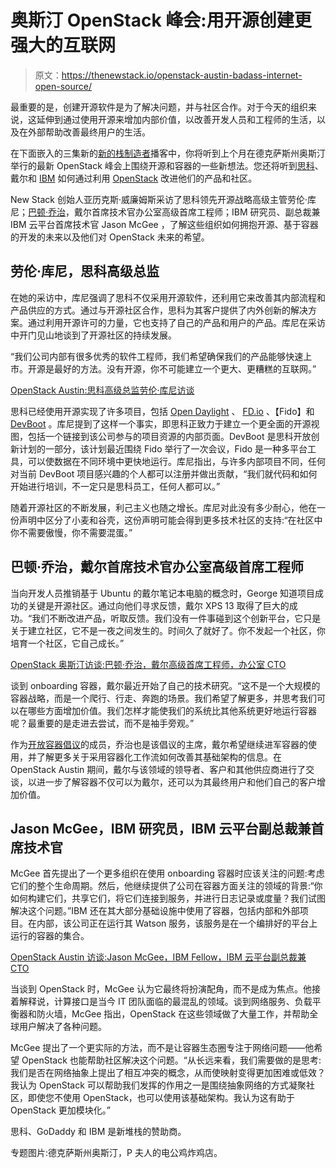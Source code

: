 # 奥斯汀 OpenStack 峰会:用开源创建更强大的互联网

> 原文：<https://thenewstack.io/openstack-austin-badass-internet-open-source/>

最重要的是，创建开源软件是为了解决问题，并与社区合作。对于今天的组织来说，这延伸到通过使用开源来增加内部价值，以改善开发人员和工程师的生活，以及在外部帮助改善最终用户的生活。

在下面嵌入的三集新的[新的栈制造者](/tag/the-new-stack-makers/)播客中，你将听到上个月在德克萨斯州奥斯汀举行的最新 OpenStack 峰会上围绕开源和容器的一些新想法。您还将听到[思科](http://www.cisco.com/)、戴尔和 [IBM](http://www.ibm.com/) 如何通过利用 [OpenStack](https://www.openstack.org/) 改进他们的产品和社区。

New Stack 创始人亚历克斯·威廉姆斯采访了思科领先开源战略高级主管劳伦·库尼；[巴顿·乔治](https://twitter.com/barton808)，戴尔首席技术官办公室高级首席工程师；IBM 研究员、副总裁兼 IBM 云平台首席技术官 Jason McGee ，了解这些组织如何拥抱开源、基于容器的开发的未来以及他们对 OpenStack 未来的希望。

## 劳伦·库尼，思科高级总监

在她的采访中，库尼强调了思科不仅采用开源软件，还利用它来改善其内部流程和产品供应的方式。通过与开源社区合作，思科为其客户提供了内外创新的解决方案。通过利用开源许可的力量，它也支持了自己的产品和用户的产品。库尼在采访中开门见山地谈到了开源社区的持续发展。

“我们公司内部有很多优秀的软件工程师，我们希望确保我们的产品能够快速上市。开源是最好的方法。没有开源，你不可能建立一个更大、更糟糕的互联网。”

[OpenStack Austin:思科高级总监劳伦·库尼访谈](https://thenewstack.simplecast.com/episodes/openstack-austin-interview-with-lauren-cooney-senior-director-cisco)

思科已经使用开源实现了许多项目，包括 [Open Daylight](http://www.cisco.com/c/en/us/products/cloud-systems-management/open-sdn-controller/index.html) 、 [FD.io](https://fidoalliance.org/) 、【Fido】和 [DevBoot](http://research.cisco.com/devboot) 。库尼提到了这样一个事实，即思科正致力于建立一个更全面的开源视图，包括一个链接到该公司参与的项目资源的内部页面。DevBoot 是思科开放创新计划的一部分，该计划最近围绕 Fido 举行了一次会议，Fido 是一种多平台工具，可以使数据在不同环境中更快地运行。库尼指出，与许多内部项目不同，任何对当前 DevBoot 项目感兴趣的个人都可以注册并做出贡献，“我们就代码和如何开始进行培训，不一定只是思科员工，任何人都可以。”

随着开源社区的不断发展，利己主义也随之增长。库尼对此没有多少耐心，他在一份声明中区分了小麦和谷壳，这份声明可能会得到更多技术社区的支持:“在社区中你不需要傲慢，你不需要混蛋。”

## 巴顿·乔治，戴尔首席技术官办公室高级首席工程师

当向开发人员推销基于 Ubuntu 的戴尔笔记本电脑的概念时，George 知道项目成功的关键是开源社区。通过向他们寻求反馈，戴尔 XPS 13 取得了巨大的成功。“我们不断改进产品，听取反馈。我们没有一件事碰到这个创新平台，它只是关于建立社区，它不是一夜之间发生的。时间久了就好了。你不发起一个社区，你培育一个社区，它自己成长。”

[OpenStack 奥斯汀访谈:巴顿·乔治，戴尔高级首席工程师，办公室 CTO](https://thenewstack.simplecast.com/episodes/openstack-austin-interview-barton-george-dell-senior-principal-engineer-office-of-the-cto)

谈到 onboarding 容器，戴尔最近开始了自己的技术研究。“这不是一个大规模的容器战略，而是一个爬行、行走、奔跑的场景。我们希望了解更多，并思考我们可以在哪些方面增加价值。我们怎样才能使我们的系统比其他系统更好地运行容器呢？最重要的是走进去尝试，而不是袖手旁观。”

作为[开放容器倡议](https://www.opencontainers.org/)的成员，乔治也是该倡议的主席，戴尔希望继续进军容器的使用，并了解更多关于采用容器化工作流如何改善其基础架构的信息。在 OpenStack Austin 期间，戴尔与该领域的领导者、客户和其他供应商进行了交谈，以进一步了解容器不仅可以为戴尔，还可以为其最终用户和他们自己的客户增加价值。

## Jason McGee，IBM 研究员，IBM 云平台副总裁兼首席技术官

McGee 首先提出了一个更多组织在使用 onboarding 容器时应该关注的问题:考虑它们的整个生命周期。然后，他继续提供了公司在容器方面关注的领域的背景:“你如何构建它们，共享它们，将它们连接到服务，并进行日志记录或度量？我们试图解决这个问题。”IBM 还在其大部分基础设施中使用了容器，包括内部和外部项目。在内部，该公司正在运行其 Watson 服务，该服务是在一个编排好的平台上运行的容器的集合。

[OpenStack Austin 访谈:Jason McGee，IBM Fellow，IBM 云平台副总裁兼 CTO](https://thenewstack.simplecast.com/episodes/openstack-austin-interview-jason-mcgee-ibm-fellow-vp-and-cto-ibm-cloud-platform)

当谈到 OpenStack 时，McGee 认为它最终将扮演配角，而不是成为焦点。他接着解释说，计算接口是当今 IT 团队面临的最混乱的领域。谈到网络服务、负载平衡器和防火墙，McGee 指出，OpenStack 在这些领域做了大量工作，并帮助全球用户解决了各种问题。

McGee 提出了一个更实际的方法，而不是让容器生态圈专注于网络问题——他希望 OpenStack 也能帮助社区解决这个问题。“从长远来看，我们需要做的是思考:我们是否在网络抽象上提出了相互冲突的概念，从而使映射变得更加困难或低效？我认为 OpenStack 可以帮助我们发挥的作用之一是围绕抽象网络的方式凝聚社区，即使您不使用 OpenStack，也可以使用该基础架构。我认为这有助于 OpenStack 更加模块化。”

思科、GoDaddy 和 IBM 是新堆栈的赞助商。

专题图片:德克萨斯州奥斯汀，P 夫人的电公鸡炸鸡店。

<svg xmlns:xlink="http://www.w3.org/1999/xlink" viewBox="0 0 68 31" version="1.1"><title>Group</title> <desc>Created with Sketch.</desc></svg>